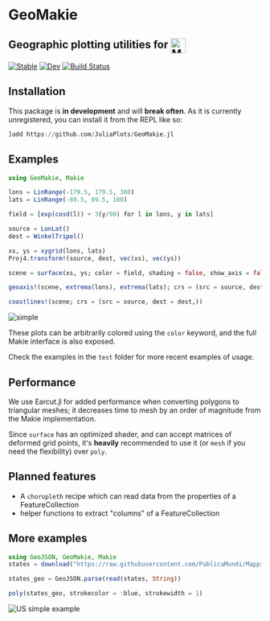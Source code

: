 # GeoMakie
## Geographic plotting utilities for <a href = "https://www.github.com/JuliaPlots/Makie.jl"><img src="https://raw.githubusercontent.com/JuliaPlots/Makie.jl/master/assets/logo.png" alt="Makie.jl" height="30" align = "top"></a>

[![Stable](https://img.shields.io/badge/docs-stable-blue.svg)](https://JuliaPlots.github.io/GeoMakie.jl/stable)
[![Dev](https://img.shields.io/badge/docs-dev-blue.svg)](https://JuliaPlots.github.io/GeoMakie.jl/dev)
[![Build Status](https://gitlab.com/JuliaGPU/GeoMakie-jl/badges/master/pipeline.svg)](https://gitlab.com/JuliaGPU/GeoMakie-jl/pipelines)

## Installation

This package is **in development** and will **break often**.  As it is currently unregistered, you can install it from the REPL like so:
```julia
]add https://github.com/JuliaPlots/GeoMakie.jl
```

## Examples

```julia
using GeoMakie, Makie

lons = LinRange(-179.5, 179.5, 360)
lats = LinRange(-89.5, 89.5, 180)

field = [exp(cosd(l)) + 3(y/90) for l in lons, y in lats]

source = LonLat()
dest = WinkelTripel()

xs, ys = xygrid(lons, lats)
Proj4.transform!(source, dest, vec(xs), vec(ys))

scene = surface(xs, ys; color = field, shading = false, show_axis = false, scale_plot = false)

geoaxis!(scene, extrema(lons), extrema(lats); crs = (src = source, dest = dest,))

coastlines!(scene; crs = (src = source, dest = dest,))
```
![simple](https://user-images.githubusercontent.com/32143268/74341805-5bcf1880-4d76-11ea-86ee-d0822ba70ab4.png)

These plots can be arbitrarily colored using the `color` keyword, and the full Makie interface is also exposed.

Check the examples in the `test` folder for more recent examples of usage.

## Performance

We use Earcut.jl for added performance when converting polygons to triangular meshes; it decreases time to mesh by an order of magnitude from the Makie implementation.

Since `surface` has an optimized shader, and can accept matrices of deformed grid points, it's **heavily** recommended to use it (or `mesh` if you need the flexibility) over `poly`.

## Planned features
- A `choropleth` recipe which can read data from the properties of a FeatureCollection
- helper functions to extract "columns" of a FeatureCollection

## More examples
```julia
using GeoJSON, GeoMakie, Makie
states = download("https://raw.githubusercontent.com/PublicaMundi/MappingAPI/master/data/geojson/us-states.json")

states_geo = GeoJSON.parse(read(states, String))

poly(states_geo, strokecolor = :blue, strokewidth = 1)
```
![US simple example](https://user-images.githubusercontent.com/32143268/73116030-c6223500-3efd-11ea-9690-f5a92415c264.png)
